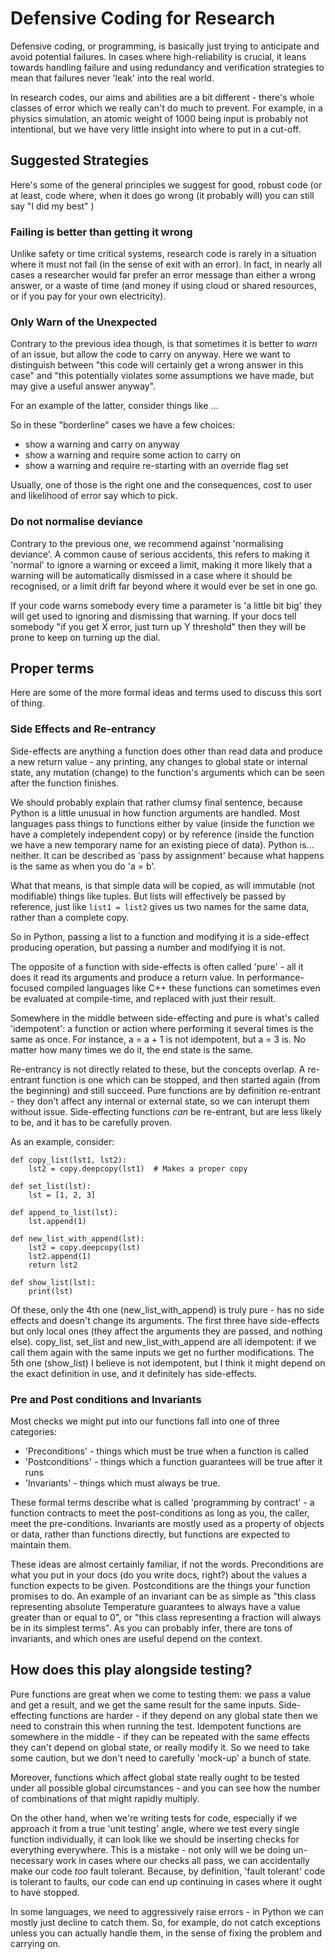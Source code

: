 # Defensive Coding for Research

Defensive coding, or programming, is basically just trying to
anticipate and avoid potential failures. In cases where high-reliability
is crucial, it leans towards handling failure and using redundancy
and verification strategies to mean that failures never 'leak' into
the real world.

In research codes, our aims and abilities are a bit different - there's
whole classes of error which we really can't do much to prevent. For example,
in a physics simulation, an atomic weight of 1000 being input is probably not intentional,
but we have very little insight into where to put in a cut-off.

## Suggested Strategies

Here's some of the general principles we suggest for good, robust code (or at
least, code where, when it does go wrong (it probably will) you can still
say "I did my best" )

### Failing is better than getting it wrong

Unlike safety or time critical systems, research code is rarely in a situation
where it must not fail (in the sense of exit with an error). In fact, in
nearly all cases a researcher would far prefer an error message than either
a wrong answer, or a waste of time (and money if using cloud or shared resources,
or if you pay for your own electricity).

### Only Warn of the Unexpected

Contrary to the previous idea though, is that sometimes it is
better to _warn_ of an issue, but allow the code to carry on anyway.
Here we want to distinguish between "this code will certainly get
a wrong answer in this case" and "this potentially violates some
assumptions we have made, but may give a useful answer anyway".

For an example of the latter, consider things like ...

So in these "borderline" cases we have a few choices:

- show a warning and carry on anyway
- show a warning and require some action to carry on
- show a warning and require re-starting with an override flag set

Usually, one of those is the right one and the consequences, cost to user and
likelihood of error say which to pick.

### Do not normalise deviance

Contrary to the previous one, we recommend against 'normalising deviance'. A common
cause of serious accidents, this refers to making it 'normal' to ignore a warning or
exceed a limit,
making it more likely that a warning will be automatically dismissed in a case where it should
be recognised, or a limit drift far beyond where it would ever be set in one go.

If your code warns somebody every time a parameter is 'a little bit big'
they will get used to ignoring and dismissing that warning. If your docs tell
somebody "if you get X error, just turn up Y threshold" then they will be prone
to keep on turning up the dial.

## Proper terms

Here are some of the more formal ideas and terms used to discuss this sort of thing.

### Side Effects and Re-entrancy

Side-effects are anything a function does other than read data and produce a
new return value - any printing, any changes to global state or internal state,
any mutation (change) to the function's arguments which can be seen after the function
finishes.

We should probably explain that rather clumsy final sentence, because Python is a little unusual in
how function arguments are handled. Most languages pass things to functions either by value
(inside the function we have a completely independent copy) or by reference (inside the function
we have a new temporary name for an existing piece of data). Python is... neither. It can be
described as 'pass by assignment' because what happens is the same as when you do 'a = b'.

What that means, is that simple data will be copied, as will immutable (not modifiable)
things like tuples. But lists will effectively be passed by reference, just like ```list1 = list2```
gives us two names for the same data, rather than a complete copy.

So in Python, passing a list to a function and modifying it is a side-effect producing operation, but passing a number and modifying it is not.

The opposite of a function with side-effects is often called 'pure' - all it does
it read its arguments and produce a return value. In performance-focused compiled
languages like C++ these functions can sometimes even be evaluated at compile-time,
and replaced with just their result.

Somewhere in the middle between side-effecting and pure is what's called 'idempotent':
a function or action where performing it several times is the same as once.
For instance, a = a + 1 is not idempotent, but a = 3 is. No matter how many times
we do it, the end state is the same.

Re-entrancy is not directly related to these, but the concepts overlap.
A re-entrant function is one which can be stopped, and then started again (from the beginning)
and still succeed. Pure functions are by definition re-entrant - they don't affect any
internal or external state, so we can interupt them without issue. Side-effecting functions _can_ be
re-entrant, but are less likely to be, and it has to be carefully proven.

As an example, consider:

```
def copy_list(lst1, lst2):
    lst2 = copy.deepcopy(lst1)  # Makes a proper copy

def set_list(lst):
    lst = [1, 2, 3]

def append_to_list(lst):
    lst.append(1)

def new_list_with_append(lst):
    lst2 = copy.deepcopy(lst)
    lst2.append(1)
    return lst2

def show_list(lst):
    print(lst)

```

Of these, only the 4th one (new_list_with_append) is truly pure - has no side effects and doesn't change
its arguments. The first three have side-effects but only local ones (they affect the arguments
they are passed, and nothing else). copy_list, set_list and new_list_with_append are all idempotent:
if we call them again with the same inputs we get no further modifications. The 5th one (show_list) I believe is not idempotent, but I think it might depend on the exact definition
in use, and it definitely has side-effects.

### Pre and Post conditions and Invariants

Most checks we might put into our functions fall into one of three categories:

- 'Preconditions' - things which must be true when a function is called
- 'Postconditions' - things which a function guarantees will be true after it runs
- 'Invariants' - things which must always be true.

These formal terms describe what is called 'programming by contract' - a function contracts
to meet the post-conditions as long as you, the caller, meet the pre-conditions. Invariants are mostly used as a property of objects or data, rather than functions directly,
but functions are expected to maintain them.

These ideas are almost certainly familiar, if not the words. Preconditions are what you
put in your docs (do you write docs, right?) about the values a function expects to be given.
Postconditions are the things your function promises to do. An example of an invariant can be
as simple as "this class representing absolute Temperature guarantees to always have a value greater
than or equal to 0", or "this class representing a fraction will always be in its simplest terms".
As you can probably infer, there are tons of invariants, and which ones are useful depend on
the context.

## How does this play alongside testing?

Pure functions are great when we come to testing them:
we pass a value and get a result, and we get the same result for the same inputs.
Side-effecting functions are harder - if they depend on any global state
then we need to constrain this when running the test. Idempotent functions
are somewhere in the middle - if they can be repeated with the same effects
they can't depend on global state, or really modify it. So we need
to take some caution, but we don't need to carefully 'mock-up' a bunch
of state.

Moreover, functions which affect global state really ought to be tested under
all possible global circumstances - and you can see how the number of combinations
of that might rapidly multiply.

On the other hand, when we're writing tests for code, especially if
we approach it from a true 'unit testing' angle, where
we test every single function individually, it can look
like we should be inserting checks for everything everywhere.
This is a mistake - not only will we be doing un-necessary work
in cases where our checks all pass, we can accidentally make our
code _too_ fault tolerant. Because, by definition, 'fault tolerant'
code is tolerant to faults, our code can end up continuing in cases
where it ought to have stopped.

In some languages, we need to aggressively raise errors - in Python
we can mostly just decline to catch them. So, for example,
do not catch exceptions unless you can actually handle them,
in the sense of fixing the problem and carrying on.
